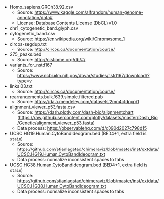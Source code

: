 - Homo_sapiens.GRCh38.92.csv
    - Source: https://www.kaggle.com/alfrandom/human-genome-annotation/data#
    - License: Database Contents License (DbCL) v1.0
- chr1_cytogenetic_band.glyph.csv
- cytogenetic_band.csv
    - Source: https://en.wikipedia.org/wiki/Chromosome_1
- circos-segdup.txt
    - Source: http://circos.ca/documentation/course/
- 275_peaks.bed
	- Source: http://cistrome.org/db/#/
- variants_for_nstd167
	- Source: https://www.ncbi.nlm.nih.gov/dbvar/studies/nstd167/download/?type=v
- links.03.txt
    - Source: http://circos.ca/documentation/course/
- rearrangements.bulk.1639.simple.filtered.pub
    - Source: https://data.mendeley.com/datasets/2mn4ctdpxp/1
- alignment_viewer_p53.fasta.csv
    - Source: https://dash.plotly.com/dash-bio/alignmentchart (https://raw.githubusercontent.com/plotly/datasets/master/Dash_Bio/Genetic/alignment_viewer_p53.fasta)
    - Data process: https://observablehq.com/d/d090d2027c798d15
- UCSC.HG19.Human.CytoBandIdeogram.bed (BED4+1, extra field is `stain`)
    - Source: https://github.com/stianlagstad/chimeraviz/blob/master/inst/extdata/UCSC.HG19.Human.CytoBandIdeogram.txt
    - Data process: normalize inconsistent spaces to tabs
- UCSC.HG38.Human.CytoBandIdeogram.bed (BED4+1, extra field is `stain`)
    - Source: https://github.com/stianlagstad/chimeraviz/blob/master/inst/extdata/UCSC.HG38.Human.CytoBandIdeogram.txt
    - Data process: normalize inconsistent spaces to tabs
